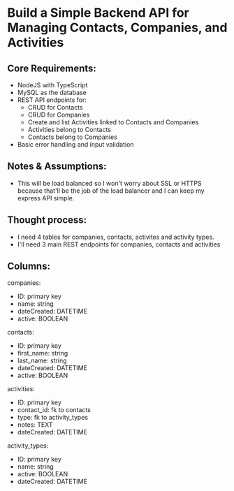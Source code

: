 # Build a Simple Backend API for Managing Contacts, Companies, and Activities

## Core Requirements:

- NodeJS with TypeScript
- MySQL as the database
- REST API endpoints for:
  - CRUD for Contacts
  - CRUD for Companies
  - Create and list Activities linked to Contacts and Companies
  - Activities belong to Contacts
  - Contacts belong to Companies
- Basic error handling and input validation

## Notes & Assumptions:

- This will be load balanced so I won't worry about SSL or HTTPS because that'll
  be the job of the load balancer and I can keep my express API simple.

## Thought process:

- I need 4 tables for companies, contacts, activites and activity types.
- I'll need 3 main REST endpoints for companies, contacts and activities

## Columns:

companies:

- ID: primary key
- name: string
- dateCreated: DATETIME
- active: BOOLEAN

contacts:

- ID: primary key
- first_name: string
- last_name: string
- dateCreated: DATETIME
- active: BOOLEAN

activities:

- ID: primary key
- contact_id: fk to contacts
- type: fk to activity_types
- notes: TEXT
- dateCreated: DATETIME

activity_types:

- ID: primary key
- name: string
- active: BOOLEAN
- dateCreated: DATETIME
